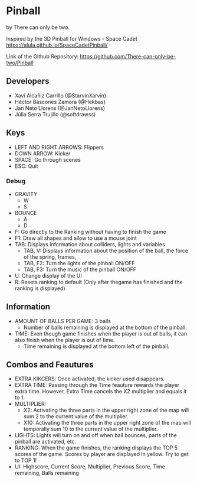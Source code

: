 # Pinball
by There can only be two.

Inspired by the 3D Pinball for Windows - Space Cadet https://alula.github.io/SpaceCadetPinball/

Link of the Github Repository: https://github.com/There-can-only-be-two/Pinball

## Developers
- Xavi Alcañiz Carrillo (@StarvinXarvin)
- Héctor Báscones Zamora (@Hekbas)
- Jan Neto Llorens (@JanNetoLlorens)
- Júlia Serra Trujillo (@softdrawss)

## Keys
- LEFT AND RIGHT ARROWS: Flippers
- DOWN ARROW: Kicker
- SPACE: Go through scenes
- ESC: Quit

### Debug
- GRAVITY
  - W
  - S
- BOUNCE
  - A
  - D
- F: Go directly to the Ranking without having to finish the game
- F1: Draw all shapes and allow to use a mouse joint
- TAB: Displays information about colliders, lights and variables 
  - TAB, V: Displays information about the position of the ball, the force of the spring, frames, 
  - TAB, F2: Turn the lights of the pinball ON/OFF
  - TAB, F3: Turn the music of the pinball ON/OFF
- U: Change display of the UI
- R: Resets ranking to default (Only after thegame has finished and the ranking is displayed)

## Information
- AMOUNT OF BALLS PER GAME: 3 balls
  - Number of balls remaining is displayed at the bottom of the pinball.
- TIME: Even though game finishes when the player is out of balls, it can also finish when the player is out of time.
  - Time remaining is displayed at the bottom left of the pinball.
  
## Combos and Feautures
- EXTRA KIKCERS: Once activated, the kicker used disappears.
- EXTRA TIME: Passing through the Time feauture rewards the player extra time. However, Extra Time cancels the X2 multiplier and equals it to 1.
- MULTIPLIER: 
  - X2: Activating the three parts in the upper right zone of the map will sum 2 to the current value of the multiplier.
  - X10: Activating the three parts in the upper right zone of the map will temporally sum 10 to the current value of the multiplier.
- LIGHTS: Lights will turn on and off when ball bounces, parts of the pinball are activated, etc.
- RANKING: When the game finishes, the ranking displays the TOP 5 scores of the game. Scores by player are displayed in yellow. Try to get to TOP 1!
- UI: Highscore, Current Score, Multiplier, Previous Score, Time remaining, Balls remaining
